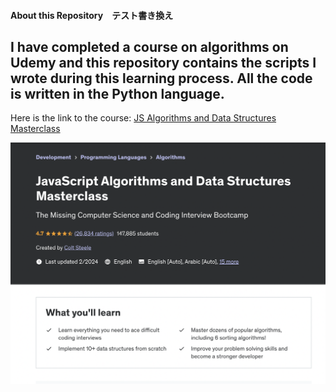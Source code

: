 #### About this Repository　テスト書き換え

I have completed a course on **algorithms** on Udemy and this repository contains the scripts I wrote during this learning process. All the code is written in the Python language.
---
Here is the link to the course: [JS Algorithms and Data Structures Masterclass](https://www.udemy.com/course/js-algorithms-and-data-structures-masterclass/)


![course image](CoursImage.png)
